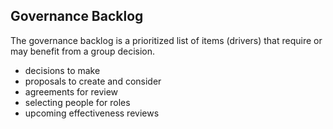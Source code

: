 ## Governance Backlog

The governance backlog is a prioritized list of items (drivers) that require or may benefit from a group decision.

* decisions to make
* proposals to create and consider
* agreements for review
* selecting people for roles
* upcoming effectiveness reviews

